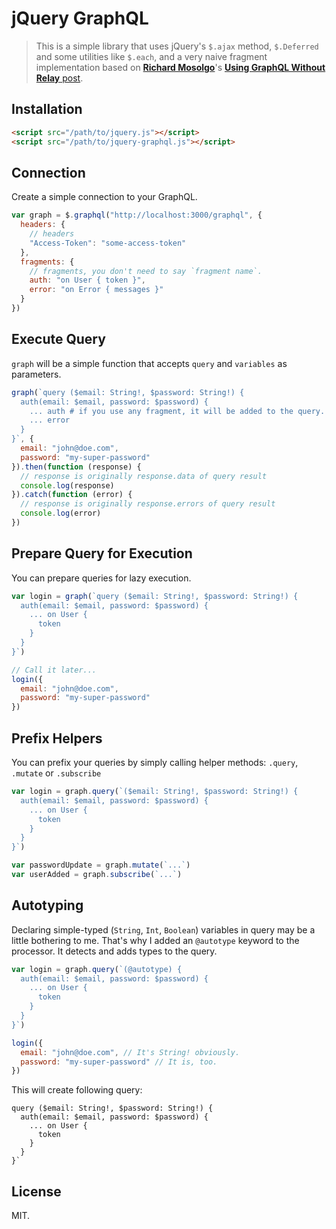 # jQuery GraphQL

> This is a simple library that uses jQuery's `$.ajax` method, `$.Deferred` and some utilities like `$.each`, and a very naive fragment implementation based on [**Richard Mosolgo**](http://github.com/rmosolgo)'s [**Using GraphQL Without Relay** post](http://rmosolgo.github.io/blog/2016/03/03/using-graphql-without-relay/).

## Installation

```html
<script src="/path/to/jquery.js"></script>
<script src="/path/to/jquery-graphql.js"></script>
```

## Connection

Create a simple connection to your GraphQL.

```js
var graph = $.graphql("http://localhost:3000/graphql", {
  headers: {
    // headers
    "Access-Token": "some-access-token"
  },
  fragments: {
    // fragments, you don't need to say `fragment name`.
    auth: "on User { token }",
    error: "on Error { messages }"
  }
})
```

## Execute Query

`graph` will be a simple function that accepts `query` and `variables` as parameters.

```js
graph(`query ($email: String!, $password: String!) {
  auth(email: $email, password: $password) {
    ... auth # if you use any fragment, it will be added to the query.
    ... error
  }
}`, {
  email: "john@doe.com",
  password: "my-super-password"
}).then(function (response) {
  // response is originally response.data of query result
  console.log(response)
}).catch(function (error) {
  // response is originally response.errors of query result
  console.log(error)
})
```

## Prepare Query for Execution

You can prepare queries for lazy execution.

```js
var login = graph(`query ($email: String!, $password: String!) {
  auth(email: $email, password: $password) {
    ... on User {
      token
    }
  }
}`)

// Call it later...
login({
  email: "john@doe.com",
  password: "my-super-password"
})
```

## Prefix Helpers

You can prefix your queries by simply calling helper methods: `.query`, `.mutate` or `.subscribe`

```js
var login = graph.query(`($email: String!, $password: String!) {
  auth(email: $email, password: $password) {
    ... on User {
      token
    }
  }
}`)

var passwordUpdate = graph.mutate(`...`)
var userAdded = graph.subscribe(`...`)
```

## Autotyping

Declaring simple-typed (`String`, `Int`, `Boolean`) variables in query may be a
little bothering to me. That's why I added an `@autotype` keyword to the processor.
It detects and adds types to the query.

```js
var login = graph.query(`(@autotype) {
  auth(email: $email, password: $password) {
    ... on User {
      token
    }
  }
}`)

login({
  email: "john@doe.com", // It's String! obviously.
  password: "my-super-password" // It is, too.
})
```

This will create following query:

```gql
query ($email: String!, $password: String!) {
  auth(email: $email, password: $password) {
    ... on User {
      token
    }
  }
}`
```

## License

MIT.

